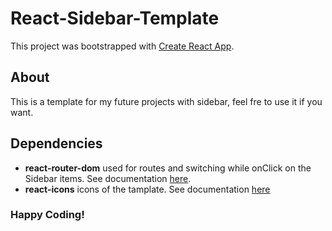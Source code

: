 # React-Sidebar-Template

This project was bootstrapped with [Create React App](https://github.com/facebook/create-react-app).

## About

This is a template for my future projects with sidebar, feel fre to use it if you want.

## Dependencies

- **react-router-dom** used for routes and switching while onClick on the Sidebar items. See documentation [here](https://reactrouter.com/en/main).
- **react-icons** icons of the tamplate. See documentation [here](https://react-icons.github.io/react-icons/)

### Happy Coding! 
